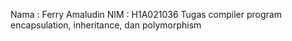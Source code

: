 Nama : Ferry Amaludin
NIM : H1A021036
Tugas compiler program encapsulation, inheritance, dan polymorphism
